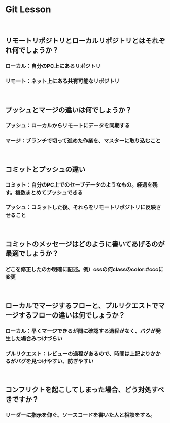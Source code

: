 # Git Lesson
<br>

## リモートリポジトリとローカルリポジトリとはそれぞれ何でしょうか？
### ローカル：自分のPC上にあるリポジトリ
### リモート：ネット上にある共有可能なリポジトリ
<br>

## プッシュとマージの違いは何でしょうか？
### プッシュ：ローカルからリモートにデータを同期する
### マージ：ブランチで切って進めた作業を、マスターに取り込むこと
<br>

## コミットとプッシュの違い
### コミット：自分のPC上でのセーブデータのようなもの。経過を残す。複数まとめてプッシュできる
### プッシュ：コミットした後、それらをリモートリポジトリに反映させること
<br>

## コミットのメッセージはどのように書いてあげるのが最適でしょうか？
### どこを修正したのか明確に記述。例）cssの何classのcolor:#cccに変更
<br>

## ローカルでマージするフローと、プルリクエストでマージするフローの違いは何でしょうか？
### ローカル：早くマージできるが間に確認する過程がなく、バグが発生した場合みつけづらい
### プルリクエスト：レビューの過程があるので、時間は上記よりかかるがバグを見つけやすい、防ぎやすい
<br>

## コンフリクトを起こしてしまった場合、どう対処すべきですか？
### リーダーに指示を仰ぐ、ソースコードを書いた人と相談をする。